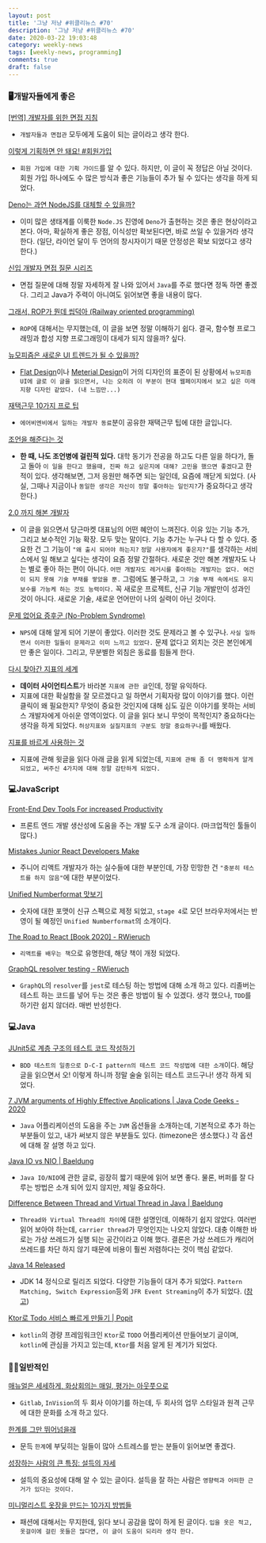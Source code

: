 ```yaml
---
layout: post
title: '그냥 저냥 #위클리뉴스 #70'
description: '그냥 저냥 #위클리뉴스 #70'
date: 2020-03-22 19:03:48
category: weekly-news
tags: [weekly-news, programming]
comments: true
draft: false
---
```


### 🖥개발자들에게 좋은

[[번역] 개발자를 위한 면접 지침](https://blog.rhostem.com/posts/2019-01-05-developer-guide-for-interview)

- `개발자들과 면접관` 모두에게 도움이 되는 글이라고 생각 한다.

[이렇게 기획하면 안 돼요! #회원가입](https://germweapon.tistory.com/384)

- `회원 가입에 대한 기획 가이드`를 알 수 있다. 하지만, 이 글이 꼭 정답은 아닐 것이다. 회원 가입 하나에도 수 많은 방식과 좋은 기능들이 추가 될 수 있다는 생각을 하게 되었다.

[Deno는 과연 NodeJS를 대체할 수 있을까?](https://www.youtube.com/watch?v=6MeB-IWq1I4&feature=youtu.be)

- 이미 많은 생태계를 이룩한 `Node.JS` 진영에 `Deno`가 출현하는 것은 좋은 현상이라고 본다. 아마, 확실하게 좋은 장점, 이식성만 확보된다면, 바로 쓰일 수 있을거라 생각 한다. (일단, 라이언 달이 두 언어의 창시자이기 때문 안정성은 확보 되었다고 생각 한다.)

[신입 개발자 면접 질문 시리즈](<[https://www.notion.so/54d624628a634c879cc93d94f54cd2d1](https://www.notion.so/54d624628a634c879cc93d94f54cd2d1)>)

- 면접 질문에 대해 정말 자세하게 잘 나와 있어서 `Java`를 주로 했다면 정독 하면 좋겠다. 그리고 Java가 주력이 아니여도 읽어보면 좋을 내용이 많다.

[그래서, ROP가 뭔데 씹덕아 (Railway oriented programming)](https://medium.com/@0e/%E1%84%80%E1%85%B3%E1%84%85%E1%85%A2%E1%84%89%E1%85%A5-rop%E1%84%80%E1%85%A1-%E1%84%86%E1%85%AF%E1%86%AB%E1%84%83%E1%85%A6-%E1%84%8A%E1%85%B5%E1%86%B8%E1%84%83%E1%85%A5%E1%86%A8%E1%84%8B%E1%85%A1-railway-oriented-programming-4e8070c04bda)

- `ROP`에 대해서는 무지했는데, 이 글을 보면 정말 이해하기 쉽다. 결국, 함수형 프로그래밍과 합성 지향 프로그래밍이 대세가 되지 않을까? 싶다.

[뉴모피즘은 새로운 UI 트렌드가 될 수 있을까?](https://brunch.co.kr/@cliche-cliche/32)

- [Flat Design](https://ppss.kr/archives/80638)이나 [Meterial Design](https://material.io/design/)이 거의 디자인의 표준이 된 상황에서 `뉴모피즘 UI에 글로 이 글을 읽으면서, 나는 오히려 이 부분이 현대 웹페이지에서 보고 싶은 미래 지향 디자인 같았다. (내 느낌만...)`

[재택근무 10가지 프로 팁](https://brunch.co.kr/@svillustrated/69)

- `에어비엔비에서 일하는 개발자 동료`분이 공유한 재택근무 팁에 대한 글입니다.

[조언을 해준다는 것](https://soraji.github.io/mind/2020/03/16/%EC%A1%B0%EC%96%B8%EC%9D%84%ED%95%B4%EC%A4%80%EB%8B%A4%EB%8A%94%EA%B2%83/)

- **한 때, 나도 조언병에 걸린적 있다.** 대학 동기가 전공을 하고도 다른 일을 하다가, 돌고 돌아 `이 일을 한다고 했을때, 진짜 하고 싶은지에 대해? 고민을 했으면 좋겠다`고 한 적이 있다. 생각해보면, 그저 응원만 해주면 되는 일인데, 요즘에 깨닫게 되었다. (사실, 그때나 지금이나 `동일한 생각은 자신이 정말 좋아하는 일인지?`가 중요하다고 생각 한다.)

[2.0 까지 해본 개발자](https://jojoldu.tistory.com/485)

- 이 글을 읽으면서 당근마켓 대표님의 어떤 혜안이 느껴진다. 이유 있는 기능 추가, 그리고 보수적인 기능 확장. 모두 맞는 말이다. 기능 추가는 누구나 다 할 수 있다. 중요한 건 그 기능이 `"왜 출시 되어야 하는지?` `정말 사용자에게 좋은지?"`를 생각하는 서비스에서 일 해보고 싶다는 생각이 요즘 정말 간절하다. 새로운 것만 해본 개발자도 나는 별로 좋아 하는 편이 아니다. `어떤 개발자도 레거시를 좋아하는 개발자는 없다. 여건이 되지 못해 기술 부채를 쌓았을 뿐.` 그럼에도 불구하고, `그 기술 부채 속에서도 유지보수를 가능케 하는 것도 능력이다.` 꼭 새로운 프로젝트, 신규 기능 개발만이 성과인 것이 아니다. 새로운 기술, 새로운 언어만이 나의 실력이 아닌 것이다.

[문제 없어요 증후군 (No-Problem Syndrome)](https://johngrib.github.io/wiki/no-problem-syndrome/)

- `NPS`에 대해 알게 되어 기분이 좋았다. 이러한 것도 문제라고 볼 수 있구나. `사실 일하면서 이러한 일들이 문제라고 이미 느끼고 있었다.` 문제 없다고 외치는 것은 본인에게만 좋은 일이다. 그리고, 무분별한 외침은 동료를 힘들게 한다.

[다시 찾아간 지표의 세계](https://cojette.github.io/metrics_revisited/)

- **데이터 사이언티스트**가 바라본 `지표에 관한 글`인데, 정말 유익하다.
- 지표에 대한 확실함을 잘 모르겠다고 일 하면서 기획자랑 많이 이야기를 했다. 이런 클릭이 왜 필요한지? 무엇이 중요한 것인지에 대해 심도 깊은 이야기를 못하는 서비스 개발자에게 아쉬운 영역이었다. 이 글을 읽다 보니 무엇이 목적인지? 중요하다는 생각을 하게 되었다. `허상지표와 실질지표의 구분도 정말 중요하구나`를 배웠다.

[지표를 바르게 사용하는 것](https://cojette.github.io/metric/)

- 지표에 관해 윗글을 읽다 아래 글을 읽게 되었는데, `지표에 관해 좀 더 명확하게 알게 되었고, 써주신 4가지에 대해 정말 감탄하게 되었다.`

### 💻JavaScript

[Front-End Dev Tools For increased Productivity](https://medium.com/better-programming/10-productivity-tools-for-front-end-developers-4021cdef6fcb)

- 프론트 엔드 개발 생산성에 도움을 주는 개발 도구 소개 글이다. (마크업적인 툴들이 많다.)

[Mistakes Junior React Developers Make](https://medium.com/frontend-digest/mistakes-junior-react-developers-make-c546b1af187d)

- 주니어 리액트 개발자가 하는 실수들에 대한 부분인데, 가장 민망한 건 `"충분히 테스트를 하지 않음"`에 대한 부분이었다.

[Unified Numberformat 맛보기](https://genie-youn.github.io/journal/proposal_unified_intl_numberformat_%EB%A7%9B%EB%B3%B4%EA%B8%B0.html?fbclid=IwAR2Pob_cnzojwY0fGfbVy6oR6IDqUqe5JajRuZUIo_Xr1AFdmrnU3TyHrTI)

- 숫자에 대한 포맷이 신규 스펙으로 제정 되었고, `stage 4`로 모던 브라우저에서는 반영이 될 예정인 `Unified Numberformat`의 소개이다.

[The Road to React [Book 2020] - RWieruch](https://www.robinwieruch.de/the-road-to-learn-react)

- `리액트를 배우는 책`으로 유명한데, 해당 책이 개정 되었다.

[GraphQL resolver testing - RWieruch](https://www.robinwieruch.de/graphql-resolver-testing)

- `GraphQL`의 `resolver`를 `jest`로 테스팅 하는 방법에 대해 소개 하고 있다. 리졸버는 테스트 하는 코드를 넣어 두는 것은 좋은 방법이 될 수 있겠다. 생각 했으나, `TDD`를 하기란 쉽지 않더라. 매번 반성한다.

### 💻Java

[JUnit5로 계층 구조의 테스트 코드 작성하기](https://johngrib.github.io/wiki/junit5-nested/)

- `BDD 테스트의 일종으로 D-C-I pattern의 테스트 코드 작성법에 대한 소개`이다. 해당 글을 읽으면서 오! 이렇게 하니까 정말 술술 읽히는 테스트 코드구나! 생각 하게 되었다.

[7 JVM arguments of Highly Effective Applications | Java Code Geeks - 2020](https://www.javacodegeeks.com/2020/03/7-jvm-arguments-of-highly-effective-applications.html)

- `Java` 어플리케이션의 도움을 주는 `JVM` 옵션들을 소개하는데, 기본적으로 추가 하는 부분들이 있고, 내가 써보지 않은 부분들도 있다. (timezone은 생소했다.) 각 옵션에 대해 잘 설명 하고 있다.

[Java IO vs NIO | Baeldung](https://www.baeldung.com/java-io-vs-nio)

- `Java IO/NIO`에 관한 글로, 굉장히 짧기 때문에 읽어 보면 좋다. 물론, 버퍼를 잘 다루는 방법은 소개 되어 있지 않지만, 제일 중요하다.

[Difference Between Thread and Virtual Thread in Java | Baeldung](https://www.baeldung.com/java-virtual-thread-vs-thread)

- `Thread와 Virtual Thread의 차이`에 대한 설명인데, 이해하기 쉽지 않았다. 여러번 읽어 보아야 하는데, `carrier thread`가 무엇인지는 나오지 않았다. 대충 이해한 바로는 가상 쓰레드가 실행 되는 공간이라고 이해 했다. 결론은 가상 쓰레드가 캐리어 쓰레드를 차단 하지 않기 때문에 비용이 훨씬 저렴하다는 것이 핵심 같았다.

[Java 14 Released](https://www.infoq.com/news/2020/03/java14-released/?utm_campaign=infoq_content&utm_source=infoq&utm_medium=feed&utm_term=Java)

- JDK 14 정식으로 릴리즈 되었다. 다양한 기능들이 대거 추가 되었다. `Pattern Matching, Switch Expression`등외 `JFR Event Streaming`이 추가 되었다. ([참고](https://openjdk.java.net/projects/jdk/14/))

[Ktor로 Todo 서비스 빠르게 만들기 | Popit](https://www.popit.kr/ktor%eb%a1%9c-todo-%ec%84%9c%eb%b9%84%ec%8a%a4-%eb%b9%a0%eb%a5%b4%ea%b2%8c-%eb%a7%8c%eb%93%a4%ea%b8%b0/)

- `kotlin`의 경량 프레임워크인 `Ktor`로 `TODO` 어플리케이션 만들어보기 글이며, `kotlin`에 관심을 가지고 있는데, `Ktor`를 처음 알게 된 계기가 되었다.

### 🙌🏻일반적인

[매뉴얼은 세세하게, 화상회의는 매일, 평가는 아웃풋으로](http://www.ttimes.co.kr/view.html?no=2020030212077739708)

- `Gitlab`, `InVision`의 두 회사 이야기를 하는데, 두 회사의 업무 스타일과 원격 근무에 대한 문화를 소개 하고 있다.

[한계를 그만 뛰어넘을래](https://ppss.kr/archives/213811)

- 문득 `한계`에 부딪히는 일들이 많아 스트레스를 받는 분들이 읽어보면 좋겠다.

[성장하는 사람의 큰 특징: 설득의 자세](https://ppss.kr/archives/213121)

- 설득의 중요성에 대해 알 수 있는 글이다. 설득을 잘 하는 사람은 `영향력과 어떠한 근거가 있다는 것이다.`

[미니멀리스트 옷장을 만드는 10가지 방법들](https://ppss.kr/archives/214368)

- 패션에 대해서는 무지한데, 읽다 보니 공감을 많이 하게 된 글이다. `입을 옷은 적고, 옷걸이에 걸린 옷들은 많다면, 이 글이 도움이 되리라 생각 한다.`
